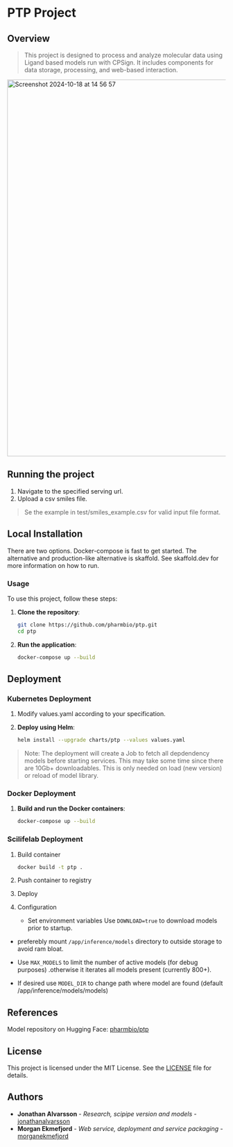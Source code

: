 # PTP Project

## Overview
> This project is designed to process and analyze molecular data using Ligand based models run with CPSign. It includes components for data storage, processing, and web-based interaction.


<img width="867" alt="Screenshot 2024-10-18 at 14 56 57" src="https://github.com/user-attachments/assets/a7518347-6969-445b-8cec-78824c536373">

## Running the project
1. Navigate to the specified serving url.
2. Upload a csv smiles file.
> Se the example in test/smiles_example.csv for valid input file format.

## Local Installation
There are two options. Docker-compose is fast to get started. The alternative and production-like alternative is skaffold. See skaffold.dev for more information on how to run.
### Usage

To use this project, follow these steps:

1. **Clone the repository**:
    ```sh
    git clone https://github.com/pharmbio/ptp.git
    cd ptp
    ```

2. **Run the application**:
    ```sh
    docker-compose up --build
    ```

## Deployment

### Kubernetes Deployment
1. Modify values.yaml according to your specification.

2. **Deploy using Helm**:
    ```sh
    helm install --upgrade charts/ptp --values values.yaml
    ```
> Note: The deployment will create a Job to fetch all depdendency models before starting services. This may take some time since there are 10Gb+ downloadables.
> This is only needed on load (new version) or reload of model library.

### Docker Deployment
1. **Build and run the Docker containers**:
    ```sh
    docker-compose up --build
    ```

### Scilifelab Deployment

1. Build container
    ```sh
    docker build -t ptp .
    ```
2. Push container to registry


3. Deploy

4. Configuration
    - Set environment variables
    Use `DOWNLOAD=true` to download models prior to startup.
 - preferebly mount `/app/inference/models` directory to outside storage to avoid ram bloat.

 - Use `MAX_MODELS` to limit the number of active models (for debug purposes) .otherwise it iterates all models present (currently 800+).

- If desired use `MODEL_DIR` to change path where model are found (default /app/inference/models/models)


## References
Model repository on Hugging Face: [pharmbio/ptp](https://huggingface.co/pharmbio/ptp)

## License
This project is licensed under the MIT License. See the [LICENSE](LICENSE) file for details.


## Authors
- **Jonathan Alvarsson** - *Research, scipipe version and models* - [jonathanalvarsson](https://github.com/jonalv) 
- **Morgan Ekmefjord** - *Web service, deployment and service packaging* - [morganekmefjord](https://github.com/morganekmefjord)
